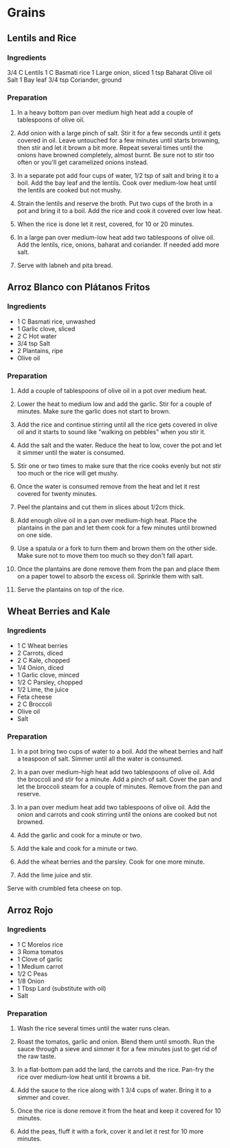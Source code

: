 # Grains

<div style="page-break-after: always; visibility: hidden"></div>


## <a name="Lentils and Rice"></a> Lentils and Rice

### Ingredients

3/4 C Lentils
1 C Basmati rice
1 Large onion, sliced
1 tsp Baharat
Olive oil
Salt
1 Bay leaf
3/4 tsp Coriander, ground

### Preparation

1. In a heavy bottom pan over medium high heat add a couple of tablespoons of olive oil.

1. Add onion with a large pinch of salt. Stir it for a few seconds until it gets covered in oil. Leave untouched for a few minutes until starts browning, then stir and let it brown a bit more. Repeat several times until the onions have browned completely, almost burnt. Be sure not to stir too often or you'll get caramelized onions instead.

1. In a separate pot add four cups of water, 1/2 tsp of salt and bring it to a boil. Add the bay leaf and the lentils. Cook over medium-low heat until the lentils are cooked but not mushy.

1. Strain the lentils and reserve the broth. Put two cups of the broth in a pot and bring it to a boil. Add the rice and cook it covered over low heat.

1. When the rice is done let it rest, covered, for 10 or 20 minutes.

1. In a large pan over medium-low heat add two tablespoons of olive oil. Add the lentils, rice, onions, baharat and coriander. If needed add more salt.

1. Serve with labneh and pita bread.


<div style="page-break-after: always; visibility: hidden"></div>


## <a name="Arroz Blanco con Plátanos Fritos"></a> Arroz Blanco con Plátanos Fritos

### Ingredients

* 1 C Basmati rice, unwashed
* 1 Garlic clove, sliced
* 2 C Hot water
* 3/4 tsp Salt
* 2 Plantains, ripe
* Olive oil

### Preparation

1. Add a couple of tablespoons of olive oil in a pot over medium heat.

1. Lower the heat to medium low and add the garlic. Stir for a couple of minutes. Make sure the garlic does not start to brown.

1. Add the rice and continue stirring until all the rice gets covered in olive oil and it starts to sound like "walking on pebbles" when you stir it.

1. Add the salt and the water. Reduce the heat to low, cover the pot and let it simmer until the water is consumed.

1. Stir one or two times to make sure that the rice cooks evenly but not stir too much or the rice will get mushy.

1. Once the water is consumed remove from the heat and let it rest covered for twenty minutes.

1. Peel the plantains and cut them in slices about 1/2cm thick.

1. Add enough olive oil in a pan over medium-high heat. Place the plantains in the pan and let them cook for a few minutes until browned on one side.

1. Use a spatula or a fork to turn them and brown them on the other side. Make sure not to move them too much so they don't fall apart.

1. Once the plantains are done remove them from the pan and place them on a paper towel to absorb the excess oil. Sprinkle them with salt.

1. Serve the plantains on top of the rice.


<div style="page-break-after: always; visibility: hidden"></div>


## <a name="Wheat Berries and Kale"></a> Wheat Berries and Kale

### Ingredients

* 1 C Wheat berries
* 2 Carrots, diced
* 2 C Kale, chopped
* 1/4 Onion, diced
* 1 Garlic clove, minced
* 1/2 C Parsley, chopped
* 1/2 Lime, the juice
* Feta cheese
* 2 C Broccoli
* Olive oil
* Salt

### Preparation

1. In a pot bring two cups of water to a boil. Add the wheat berries and half a teaspoon of salt. Simmer until all the water is consumed.

1. In a pan over medium-high heat add two tablespoons of olive oil. Add the broccoli and stir for a minute. Add a pinch of salt. Cover the pan and let the broccoli steam for a couple of minutes. Remove from the pan and reserve.

1. In a pan over medium heat add two tablespoons of olive oil. Add the onion and carrots and cook stirring until the onions are cooked but not browned.

1. Add the garlic and cook for a minute or two.

1. Add the kale and cook for a minute or two.

1. Add the wheat berries and the parsley. Cook for one more minute.

1. Add the lime juice and stir.

Serve with crumbled feta cheese on top.


<div style="page-break-after: always; visibility: hidden"></div>

## <a name="Arroz Rojo"></a> Arroz Rojo

### Ingredients

* 1 C Morelos rice
* 3 Roma tomatos
* 1 Clove of garlic
* 1 Medium carrot
* 1/2 C Peas
* 1/8 Onion
* 1 Tbsp Lard (substitute with oil)
* Salt


### Preparation

1. Wash the rice several times until the water runs clean.

1. Roast the tomatos, garlic and onion. Blend them until smooth. Run the sauce through a sieve and simmer it for a few minutes just to get rid of the raw taste.

1. In a flat-bottom pan add the lard, the carrots and the rice. Pan-fry the rice over medium-low heat until it browns a bit.

1. Add the sauce to the rice along with 1 3/4 cups of water. Bring it to a simmer and cover.

1. Once the rice is done remove it from the heat and keep it covered for 10 minutes.

1. Add the peas, fluff it with a fork, cover it and let it rest for 10 more minutes.

<div style="page-break-after: always; visibility: hidden"></div>